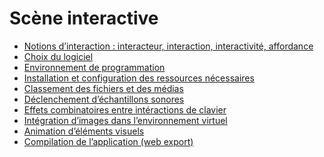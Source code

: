 # Scène interactive

<!-- start-replace-subnav depth=1 -->
* [Notions d’interaction : interacteur, interaction, interactivité, affordance](/03-savoirs/01/01-interactivite/)
* [Choix du logiciel](/03-savoirs/01/02-logiciels/)
* [Environnement de programmation](/03-savoirs/01/03-environnement-programmation/)
* [Installation et configuration des ressources nécessaires](/03-savoirs/01/04-installation/)
* [Classement des fichiers et des médias](/03-savoirs/01/05-classement-fichiers-medias/)
* [Déclenchement d’échantillons sonores](/03-savoirs/01/06-declenchement-sonore/)
* [Effets combinatoires entre intéractions de clavier](/03-savoirs/01/07-effets-combinatoires/)
* [Intégration d’images dans l’environnement virtuel](/03-savoirs/01/08-image-environnement-virtuel/)
* [Animation d’éléments visuels](/03-savoirs/01/09-animation-elements-visuels/)
* [Compilation de l’application (web export)](/03-savoirs/01/10-compilation-export-web/)
<!-- end-replace-subnav -->
